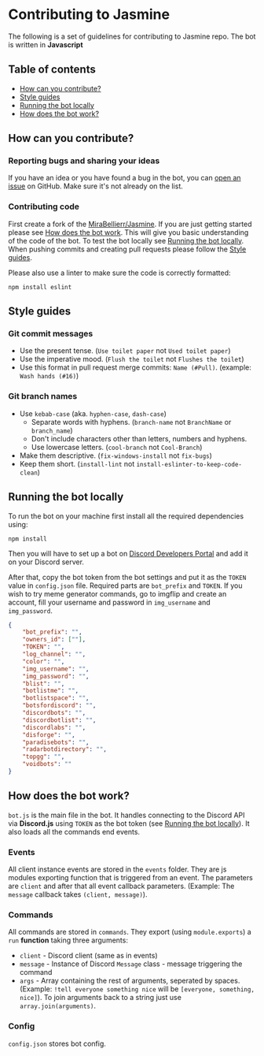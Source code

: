 # Contributing to Jasmine

The following is a set of guidelines for contributing to Jasmine repo. The bot is written in **Javascript**

## Table of contents

- [How can you contribute?](#how-can-you-contribute)
- [Style guides](#style-guides)
- [Running the bot locally](#running-the-bot-locally)
- [How does the bot work?](#how-does-the-bot-work)

## How can you contribute?

### Reporting bugs and sharing your ideas

If you have an idea or you have found a bug in the bot, you can [open an issue](https://github.com/MiraBellierr/Jasmine/issues) on GitHub. Make sure it's not already on the list.

### Contributing code

First create a fork of the [MiraBellierr/Jasmine](https://github.com/MiraBellierr/Jasmine). If you are just getting started please see [How does the bot work](#how-does-the-bot-work). This will give you basic understanding of the code of the bot. To test the bot locally see [Running the bot locally](#running-the-bot-locally).
When pushing commits and creating pull requests please follow the [Style guides](#style-guides).

Please also use a linter to make sure the code is correctly formatted:

```shell
npm install eslint
```

## Style guides

### Git commit messages

- Use the present tense. (`Use toilet paper` not `Used toilet paper`)
- Use the imperative mood. (`Flush the toilet` not `Flushes the toilet`)
- Use this format in pull request merge commits: `Name (#Pull)`. (example: `Wash hands (#16)`)

### Git branch names

- Use `kebab-case` (aka. `hyphen-case`, `dash-case`)
  - Separate words with hyphens. (`branch-name` not `BranchName` or `branch_name`)
  - Don't include characters other than letters, numbers and hyphens.
  - Use lowercase letters. (`cool-branch` not `Cool-Branch`)
- Make them descriptive. (`fix-windows-install` not `fix-bugs`)
- Keep them short. (`install-lint` not `install-eslinter-to-keep-code-clean`)

## Running the bot locally

To run the bot on your machine first install all the required dependencies using:

```shell
npm install
```

Then you will have to set up a bot on [Discord Developers Portal](https://discordapp.com/developers) and add it on your Discord server.

After that, copy the bot token from the bot settings and put it as the `TOKEN` value in `config.json` file. Required parts are `bot_prefix` and `TOKEN`.
If you wish to try meme generator commands, go to imgflip and create an account, fill your username and password in `img_username` and `img_password`.

```json
{
    "bot_prefix": "",
    "owners_id": [""],
    "TOKEN": "",
    "log_channel": "",
    "color": "",
    "img_username": "",
    "img_password": "",
    "blist": "",
    "botlistme": "",
    "botlistspace": "",
    "botsfordiscord": "",
    "discordbots": "",
    "discordbotlist": "",
    "discordlabs": "",
    "disforge": "",
    "paradisebots": "",
    "radarbotdirectory": "",
    "topgg": "",
    "voidbots": ""
}
```

## How does the bot work?

`bot.js` is the main file in the bot. It handles connecting to the Discord API via **Discord.js** using `TOKEN` as the bot token (see [Running the bot locally](#running-the-bot-locally)). It also loads all the commands end events.

### Events

All client instance events are stored in the `events` folder. They are js modules exporting function that is triggered from an event. The parameters are `client` and after that all event callback parameters. (Example: The `message` callback takes `(client, message)`).

### Commands

All commands are stored in `commands`. They export (using `module.exports`) a `run` **function** taking three arguments:

- `client` - Discord client (same as in events)
- `message` - Instance of Discord `Message` class - message triggering the command
- `args` - Array containing the rest of arguments, seperated by spaces. (Example: `!tell everyone something nice` will be `[everyone, something, nice]`). To join arguments back to a string just use `array.join(arguments)`.

### Config

`config.json` stores bot config.
